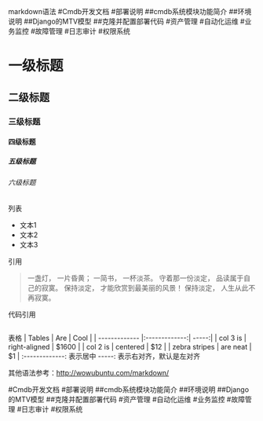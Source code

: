 markdown语法
#Cmdb开发文档
#部署说明
##cmdb系统模块功能简介
##环境说明
##Django的MTV模型
##克隆并配置部署代码
#资产管理
#自动化运维
#业务监控
#故障管理
#日志审计
#权限系统

# 一级标题
## 二级标题
### 三级标题
#### 四级标题
##### 五级标题
###### 六级标题

列表
- 文本1
- 文本2
- 文本3

引用
> 一盏灯， 一片昏黄； 一简书， 一杯淡茶。 守着那一份淡定， 品读属于自己的寂寞。 保持淡定， 才能欣赏到最美丽的风景！ 保持淡定， 人生从此不再寂寞。

代码引用
```
```
表格
| Tables        | Are           | Cool  |
| ------------- |:-------------:| -----:|
| col 3 is      | right-aligned | $1600 |
| col 2 is      | centered      |   $12 |
| zebra stripes | are neat      |    $1 |
:-------------: 表示居中
-----: 表示右对齐，默认是左对齐

其他语法参考：http://wowubuntu.com/markdown/




#Cmdb开发文档
#部署说明
##cmdb系统模块功能简介
##环境说明
##Django的MTV模型
##克隆并配置部署代码
#资产管理
#自动化运维
#业务监控
#故障管理
#日志审计
#权限系统


